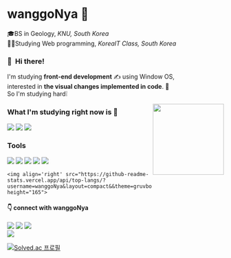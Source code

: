 # wanggoNya 🍊

<p>
  🎓BS in Geology, <i>KNU, South Korea</i><br>
  🧑‍💻Studying Web programming, <i>KoreaIT Class, South Korea</i>
</b></p>


  
### 👋&nbsp; Hi there! 

I'm studying <b>front-end development</b> ✍️ using Window OS,
<br>interested in <b>the visual changes implemented in code</b>. 🌟 <br>
So I'm studying hard❕
  
 <img align='right' src="https://github-readme-stats.vercel.app/api?username=wanggoNya&theme=gruvbox" height="165">
    
### What I'm studying right now is 🏃
<p>
  <img src="https://img.shields.io/badge/Java-007396?style=flat-square&logo=Java&logoColor=white"/>
  <img src="https://img.shields.io/badge/Python-3776AB?style=flat-square&logo=python&logoColor=white"/>
  <img src="https://img.shields.io/badge/JavaScript-F7DF1E?style=flat-square&logo=Javascript&logoColor=black"/>
  
</p>
 
### Tools
   
<p>
  <img src="https://img.shields.io/badge/VScode-007ACC?style=flat-square&logo=visualstudiocode&logoColor=white"/>
  <img src="https://img.shields.io/badge/Eclipse-2C2255?style=flat-square&logo=Eclipseide&logoColor=white"/>
  <img src="https://img.shields.io/badge/Anaconda-44A833?style=flat-square&logo=Anaconda&logoColor=white"/>
  <img src="https://img.shields.io/badge/Jupyter-F37626?style=flat-square&logo=Jupyter&logoColor=white"/>
  <img src="https://img.shields.io/badge/Git-F05032?style=flat-square&logo=Git&logoColor=white"/>
</p>

    <img align='right' src="https://github-readme-stats.vercel.app/api/top-langs/?username=wanggoNya&layout=compact&&theme=gruvbox" height="165">

#### 👇 connect with wanggoNya

<p>
  <a href=https://wanggonya.tistory.com/ target="_blank"><img src="https://img.shields.io/badge/TECH BLOG-FFE4B5?style=flat-square&logo=tvtime&logoColor=black"/></a>
  <a href="mailto:tndus6384@naver.com" target="_blank"><img src="https://img.shields.io/badge/EMAIL-82E0AA?style=flat-square&logo=naver&logoColor=black"/></a>
  <a href="https://github.com/wanggoNya" target="_blank"><img src="https://img.shields.io/badge/GITHUB-D7DBDD?style=flat-square&logo=github&logoColor=black"/></a><br>
  <a href="https://hits.seeyoufarm.com"><img src="https://hits.seeyoufarm.com/api/count/incr/badge.svg?url=https%3A%2F%2Fgithub.com%2FwanggoNya&count_bg=%239DA09A&title_bg=%23E5BF49&icon=github.svg&icon_color=%23000000&title=Github&edge_flat=true"/></a>


</p>

[![Solved.ac
프로필](http://mazassumnida.wtf/api/mini/generate_badge?boj=wanggonya)](https://solved.ac/wanggonya)
